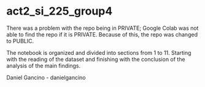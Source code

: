 # act2_si_225_group4
There was a problem with the repo being in PRIVATE; Google Colab was not able to find the repo if it is PRIVATE. 
Because of this, the repo was changed to PUBLIC.

The notebook is organized and divided into sections from 1 to 11. Starting with the reading of the dataset and finishing with
the conclusion of the analysis of the main findings.



Daniel Gancino - danielgancino
